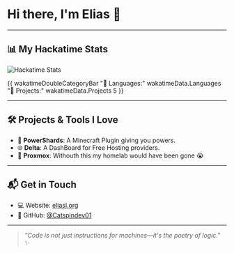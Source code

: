 # Hi there, I'm Elias 👋



---

## 📊 My Hackatime Stats

![Hackatime Stats](https://github-readme-stats.hackclub.dev/api/wakatime?username=1075&api_domain=hackatime.hackclub.com&theme=transparent&custom_title=Hackatime+Stats&layout=compact&cache_seconds=0&langs_count=8)

<!-- Markscribe Templates -->
{{ wakatimeDoubleCategoryBar "💾 Languages:" wakatimeData.Languages "💼 Projects:" wakatimeData.Projects 5 }}

---

## 🛠️ Projects & Tools I Love

- 🔌 **PowerShards**: A Minecraft Plugin giving you powers.
- 🌐 **Delta**: A DashBoard for Free Hosting providers.
- 🧰 **Proxmox**: Withouth this my homelab would have been gone 😭

---

## 📬 Get in Touch

- 💻 Website: [eliasl.org](https://eliasl.org)
- 🐙 GitHub: [@Catspindev01](https://github.com/Catspindev01)

---

> _"Code is not just instructions for machines—it's the poetry of logic."_ ✨
